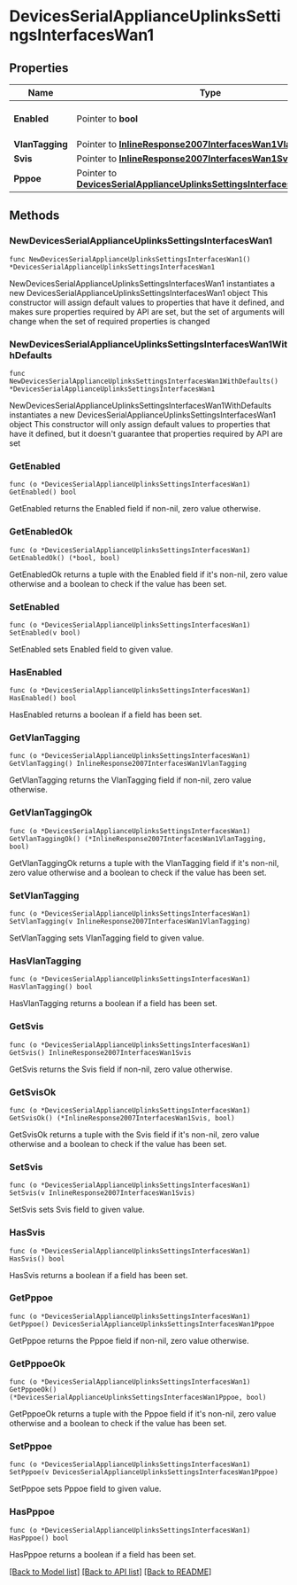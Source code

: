 # DevicesSerialApplianceUplinksSettingsInterfacesWan1

## Properties

Name | Type | Description | Notes
------------ | ------------- | ------------- | -------------
**Enabled** | Pointer to **bool** | Enable or disable the interface. | [optional] 
**VlanTagging** | Pointer to [**InlineResponse2007InterfacesWan1VlanTagging**](InlineResponse2007InterfacesWan1VlanTagging.md) |  | [optional] 
**Svis** | Pointer to [**InlineResponse2007InterfacesWan1Svis**](InlineResponse2007InterfacesWan1Svis.md) |  | [optional] 
**Pppoe** | Pointer to [**DevicesSerialApplianceUplinksSettingsInterfacesWan1Pppoe**](DevicesSerialApplianceUplinksSettingsInterfacesWan1Pppoe.md) |  | [optional] 

## Methods

### NewDevicesSerialApplianceUplinksSettingsInterfacesWan1

`func NewDevicesSerialApplianceUplinksSettingsInterfacesWan1() *DevicesSerialApplianceUplinksSettingsInterfacesWan1`

NewDevicesSerialApplianceUplinksSettingsInterfacesWan1 instantiates a new DevicesSerialApplianceUplinksSettingsInterfacesWan1 object
This constructor will assign default values to properties that have it defined,
and makes sure properties required by API are set, but the set of arguments
will change when the set of required properties is changed

### NewDevicesSerialApplianceUplinksSettingsInterfacesWan1WithDefaults

`func NewDevicesSerialApplianceUplinksSettingsInterfacesWan1WithDefaults() *DevicesSerialApplianceUplinksSettingsInterfacesWan1`

NewDevicesSerialApplianceUplinksSettingsInterfacesWan1WithDefaults instantiates a new DevicesSerialApplianceUplinksSettingsInterfacesWan1 object
This constructor will only assign default values to properties that have it defined,
but it doesn't guarantee that properties required by API are set

### GetEnabled

`func (o *DevicesSerialApplianceUplinksSettingsInterfacesWan1) GetEnabled() bool`

GetEnabled returns the Enabled field if non-nil, zero value otherwise.

### GetEnabledOk

`func (o *DevicesSerialApplianceUplinksSettingsInterfacesWan1) GetEnabledOk() (*bool, bool)`

GetEnabledOk returns a tuple with the Enabled field if it's non-nil, zero value otherwise
and a boolean to check if the value has been set.

### SetEnabled

`func (o *DevicesSerialApplianceUplinksSettingsInterfacesWan1) SetEnabled(v bool)`

SetEnabled sets Enabled field to given value.

### HasEnabled

`func (o *DevicesSerialApplianceUplinksSettingsInterfacesWan1) HasEnabled() bool`

HasEnabled returns a boolean if a field has been set.

### GetVlanTagging

`func (o *DevicesSerialApplianceUplinksSettingsInterfacesWan1) GetVlanTagging() InlineResponse2007InterfacesWan1VlanTagging`

GetVlanTagging returns the VlanTagging field if non-nil, zero value otherwise.

### GetVlanTaggingOk

`func (o *DevicesSerialApplianceUplinksSettingsInterfacesWan1) GetVlanTaggingOk() (*InlineResponse2007InterfacesWan1VlanTagging, bool)`

GetVlanTaggingOk returns a tuple with the VlanTagging field if it's non-nil, zero value otherwise
and a boolean to check if the value has been set.

### SetVlanTagging

`func (o *DevicesSerialApplianceUplinksSettingsInterfacesWan1) SetVlanTagging(v InlineResponse2007InterfacesWan1VlanTagging)`

SetVlanTagging sets VlanTagging field to given value.

### HasVlanTagging

`func (o *DevicesSerialApplianceUplinksSettingsInterfacesWan1) HasVlanTagging() bool`

HasVlanTagging returns a boolean if a field has been set.

### GetSvis

`func (o *DevicesSerialApplianceUplinksSettingsInterfacesWan1) GetSvis() InlineResponse2007InterfacesWan1Svis`

GetSvis returns the Svis field if non-nil, zero value otherwise.

### GetSvisOk

`func (o *DevicesSerialApplianceUplinksSettingsInterfacesWan1) GetSvisOk() (*InlineResponse2007InterfacesWan1Svis, bool)`

GetSvisOk returns a tuple with the Svis field if it's non-nil, zero value otherwise
and a boolean to check if the value has been set.

### SetSvis

`func (o *DevicesSerialApplianceUplinksSettingsInterfacesWan1) SetSvis(v InlineResponse2007InterfacesWan1Svis)`

SetSvis sets Svis field to given value.

### HasSvis

`func (o *DevicesSerialApplianceUplinksSettingsInterfacesWan1) HasSvis() bool`

HasSvis returns a boolean if a field has been set.

### GetPppoe

`func (o *DevicesSerialApplianceUplinksSettingsInterfacesWan1) GetPppoe() DevicesSerialApplianceUplinksSettingsInterfacesWan1Pppoe`

GetPppoe returns the Pppoe field if non-nil, zero value otherwise.

### GetPppoeOk

`func (o *DevicesSerialApplianceUplinksSettingsInterfacesWan1) GetPppoeOk() (*DevicesSerialApplianceUplinksSettingsInterfacesWan1Pppoe, bool)`

GetPppoeOk returns a tuple with the Pppoe field if it's non-nil, zero value otherwise
and a boolean to check if the value has been set.

### SetPppoe

`func (o *DevicesSerialApplianceUplinksSettingsInterfacesWan1) SetPppoe(v DevicesSerialApplianceUplinksSettingsInterfacesWan1Pppoe)`

SetPppoe sets Pppoe field to given value.

### HasPppoe

`func (o *DevicesSerialApplianceUplinksSettingsInterfacesWan1) HasPppoe() bool`

HasPppoe returns a boolean if a field has been set.


[[Back to Model list]](../README.md#documentation-for-models) [[Back to API list]](../README.md#documentation-for-api-endpoints) [[Back to README]](../README.md)


